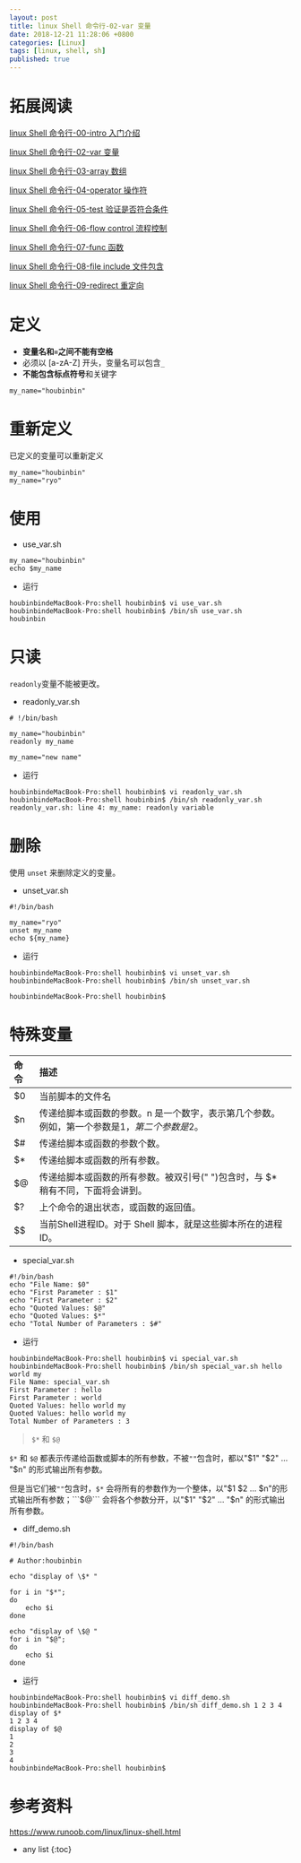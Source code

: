 ```yaml
---
layout: post
title: linux Shell 命令行-02-var 变量
date: 2018-12-21 11:28:06 +0800
categories: [Linux]
tags: [linux, shell, sh]
published: true
---
```


# 拓展阅读

[linux Shell 命令行-00-intro 入门介绍](https://houbb.github.io/2018/12/21/linux-shell-01-intro)

[linux Shell 命令行-02-var 变量](https://houbb.github.io/2018/12/21/linux-shell-02-var)

[linux Shell 命令行-03-array 数组](https://houbb.github.io/2018/12/21/linux-shell-03-array)

[linux Shell 命令行-04-operator 操作符](https://houbb.github.io/2018/12/21/linux-shell-04-operator)

[linux Shell 命令行-05-test 验证是否符合条件](https://houbb.github.io/2018/12/21/linux-shell-05-test)

[linux Shell 命令行-06-flow control 流程控制](https://houbb.github.io/2018/12/21/linux-shell-06-flow-control)

[linux Shell 命令行-07-func 函数](https://houbb.github.io/2018/12/21/linux-shell-07-func)

[linux Shell 命令行-08-file include 文件包含](https://houbb.github.io/2018/12/21/linux-shell-08-file-include)

[linux Shell 命令行-09-redirect 重定向](https://houbb.github.io/2018/12/21/linux-shell-09-redirect)

# 定义

- **变量名和```=```之间不能有空格**
- 必须以 [a-zA-Z] 开头，变量名可以包含```_```
- **不能包含标点符号**和关键字

```
my_name="houbinbin"
```

# 重新定义

已定义的变量可以重新定义

```
my_name="houbinbin"
my_name="ryo"
```

# 使用

- use_var.sh

```
my_name="houbinbin"
echo $my_name
```

- 运行

```
houbinbindeMacBook-Pro:shell houbinbin$ vi use_var.sh
houbinbindeMacBook-Pro:shell houbinbin$ /bin/sh use_var.sh
houbinbin
```

# 只读

```readonly```变量不能被更改。

- readonly_var.sh

```
# !/bin/bash

my_name="houbinbin"
readonly my_name

my_name="new name"
```

- 运行

```
houbinbindeMacBook-Pro:shell houbinbin$ vi readonly_var.sh
houbinbindeMacBook-Pro:shell houbinbin$ /bin/sh readonly_var.sh
readonly_var.sh: line 4: my_name: readonly variable
```

# 删除

使用 ```unset``` 来删除定义的变量。

- unset_var.sh

```
#!/bin/bash

my_name="ryo"
unset my_name
echo ${my_name}
```

- 运行

```
houbinbindeMacBook-Pro:shell houbinbin$ vi unset_var.sh
houbinbindeMacBook-Pro:shell houbinbin$ /bin/sh unset_var.sh

houbinbindeMacBook-Pro:shell houbinbin$
```

# 特殊变量

| 命令       |   描述        |
| :------------ |:----------    |
|$0	|当前脚本的文件名|
|$n	|传递给脚本或函数的参数。n 是一个数字，表示第几个参数。例如，第一个参数是$1，第二个参数是$2。|
|$#	|传递给脚本或函数的参数个数。|
|$*	|传递给脚本或函数的所有参数。|
|$@	|传递给脚本或函数的所有参数。被双引号(" ")包含时，与 $* 稍有不同，下面将会讲到。|
|$?	|上个命令的退出状态，或函数的返回值。|
|$$	|当前Shell进程ID。对于 Shell 脚本，就是这些脚本所在的进程ID。|


- special_var.sh

```
#!/bin/bash
echo "File Name: $0"
echo "First Parameter : $1"
echo "First Parameter : $2"
echo "Quoted Values: $@"
echo "Quoted Values: $*"
echo "Total Number of Parameters : $#"
```

- 运行

```
houbinbindeMacBook-Pro:shell houbinbin$ vi special_var.sh
houbinbindeMacBook-Pro:shell houbinbin$ /bin/sh special_var.sh hello world my
File Name: special_var.sh
First Parameter : hello
First Parameter : world
Quoted Values: hello world my
Quoted Values: hello world my
Total Number of Parameters : 3
```


> ```$*``` 和 ```$@```

```$*``` 和 ```$@``` 都表示传递给函数或脚本的所有参数，不被```""```包含时，都以"$1" "$2" … "$n" 的形式输出所有参数。

但是当它们被```""```包含时，```$*``` 会将所有的参数作为一个整体，以"$1 $2 … $n"的形式输出所有参数；```$@``` 会将各个参数分开，以"$1" "$2" … "$n" 的形式输出所有参数。

- diff_demo.sh

```
#!/bin/bash

# Author:houbinbin

echo "display of \$* "

for i in "$*";
do
    echo $i
done

echo "display of \$@ "
for i in "$@";
do
    echo $i
done
```

- 运行

```
houbinbindeMacBook-Pro:shell houbinbin$ vi diff_demo.sh
houbinbindeMacBook-Pro:shell houbinbin$ /bin/sh diff_demo.sh 1 2 3 4
display of $*
1 2 3 4
display of $@
1
2
3
4
houbinbindeMacBook-Pro:shell houbinbin$
```

# 参考资料

https://www.runoob.com/linux/linux-shell.html

* any list
{:toc}